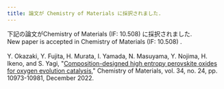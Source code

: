 ```yaml
---
title: 論文が Chemistry of Materials に採択されました.
---
```


下記の論文がChemistry of Materials (IF: 10.508) に採択されました.<br>
New paper is accepted in Chemistry of Materials (IF: 10.508) .
<br><br>
Y. Okazaki, Y. Fujita, H. Murata, I. Yamada, N. Masuyama, Y. Nojima, H. Ikeno, and S. Yagi, "[Composition-designed high entropy perovskite oxides for oxygen evolution catalysis](https://pubs.acs.org/doi/10.1021/acs.chemmater.2c02986)," Chemistry of Materials, vol. 34, no. 24, pp. 10973-10981, December 2022.
